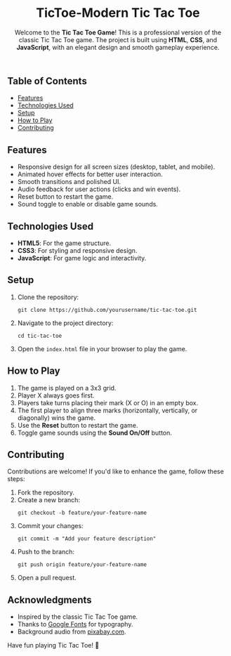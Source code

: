 
<body>
    <header>
        <h1>TicToe-Modern Tic Tac Toe</h1>
        <p>Welcome to the <strong>Tic Tac Toe Game</strong>! This is a  professional version of the classic Tic Tac Toe game. The project is built using <strong>HTML</strong>, <strong>CSS</strong>, and <strong>JavaScript</strong>, with an elegant design and smooth gameplay experience.</p>
    </header>
</body>
  
<nav>
    <h2>Table of Contents</h2>
    <ul>
        <li><a href="#features">Features</a></li>
        <li><a href="#technologies">Technologies Used</a></li>
        <li><a href="#setup">Setup</a></li>
        <li><a href="#how-to-play">How to Play</a></li>
        <li><a href="#contributing">Contributing</a></li>
    </ul>
</nav>

<main>
    <section id="features">
        <h2>Features</h2>
        <ul>
            <li>Responsive design for all screen sizes (desktop, tablet, and mobile).</li>
            <li>Animated hover effects for better user interaction.</li>
            <li>Smooth transitions and polished UI.</li>
            <li>Audio feedback for user actions (clicks and win events).</li>
            <li>Reset button to restart the game.</li>
            <li>Sound toggle to enable or disable game sounds.</li>
        </ul>
    </section>
</main>
    

 <section id="technologies">
        <h2>Technologies Used</h2>
        <ul>
            <li><strong>HTML5</strong>: For the game structure.</li>
            <li><strong>CSS3</strong>: For styling and responsive design.</li>
            <li><strong>JavaScript</strong>: For game logic and interactivity.</li>
        </ul>
    </section>

 <section id="setup">
        <h2>Setup</h2>
        <ol>
            <li>Clone the repository:
                <pre><code>git clone https://github.com/yourusername/tic-tac-toe.git</code></pre>
            </li>
            <li>Navigate to the project directory:
                <pre><code>cd tic-tac-toe</code></pre>
            </li>
            <li>Open the <code>index.html</code> file in your browser to play the game.</li>
        </ol>
    </section>

 <section id="how-to-play">
        <h2>How to Play</h2>
        <ol>
            <li>The game is played on a 3x3 grid.</li>
            <li>Player X always goes first.</li>
            <li>Players take turns placing their mark (X or O) in an empty box.</li>
            <li>The first player to align three marks (horizontally, vertically, or diagonally) wins the game.</li>
            <li>Use the <strong>Reset</strong> button to restart the game.</li>
            <li>Toggle game sounds using the <strong>Sound On/Off</strong> button.</li>
        </ol>
    </section>

 <section id="contributing">
        <h2>Contributing</h2>
        <p>Contributions are welcome! If you'd like to enhance the game, follow these steps:</p>
        <ol>
            <li>Fork the repository.</li>
            <li>Create a new branch:
                <pre><code>git checkout -b feature/your-feature-name</code></pre>
            </li>
            <li>Commit your changes:
                <pre><code>git commit -m "Add your feature description"</code></pre>
            </li>
            <li>Push to the branch:
                <pre><code>git push origin feature/your-feature-name</code></pre>
            </li>
            <li>Open a pull request.</li>
        </ol>
    </section>

  

  <section id="acknowledgments">
        <h2>Acknowledgments</h2>
        <ul>
            <li>Inspired by the classic Tic Tac Toe game.</li>
            <li>Thanks to <a href="https://fonts.google.com/">Google Fonts</a> for typography.</li>
            <li>Background audio from <a href="https://pixabay.com/">pixabay.com</a>.</li>
        </ul>
    </section>

<footer>
    <p>Have fun playing Tic Tac Toe! 🎉</p>
</footer>

